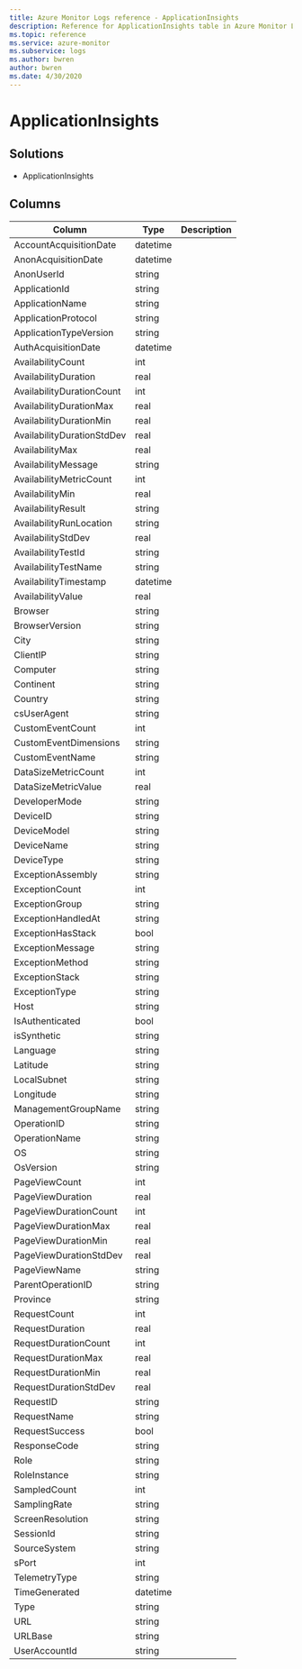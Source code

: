 ```yaml
---
title: Azure Monitor Logs reference - ApplicationInsights
description: Reference for ApplicationInsights table in Azure Monitor Logs.
ms.topic: reference
ms.service: azure-monitor
ms.subservice: logs
ms.author: bwren
author: bwren
ms.date: 4/30/2020
---
```


# ApplicationInsights

 

## Solutions

- ApplicationInsights




## Columns

|Column|Type|Description|
|---|---|---|
|AccountAcquisitionDate|datetime||
|AnonAcquisitionDate|datetime||
|AnonUserId|string||
|ApplicationId|string||
|ApplicationName|string||
|ApplicationProtocol|string||
|ApplicationTypeVersion|string||
|AuthAcquisitionDate|datetime||
|AvailabilityCount|int||
|AvailabilityDuration|real||
|AvailabilityDurationCount|int||
|AvailabilityDurationMax|real||
|AvailabilityDurationMin|real||
|AvailabilityDurationStdDev|real||
|AvailabilityMax|real||
|AvailabilityMessage|string||
|AvailabilityMetricCount|int||
|AvailabilityMin|real||
|AvailabilityResult|string||
|AvailabilityRunLocation|string||
|AvailabilityStdDev|real||
|AvailabilityTestId|string||
|AvailabilityTestName|string||
|AvailabilityTimestamp|datetime||
|AvailabilityValue|real||
|Browser|string||
|BrowserVersion|string||
|City|string||
|ClientIP|string||
|Computer|string||
|Continent|string||
|Country|string||
|csUserAgent|string||
|CustomEventCount|int||
|CustomEventDimensions|string||
|CustomEventName|string||
|DataSizeMetricCount|int||
|DataSizeMetricValue|real||
|DeveloperMode|string||
|DeviceID|string||
|DeviceModel|string||
|DeviceName|string||
|DeviceType|string||
|ExceptionAssembly|string||
|ExceptionCount|int||
|ExceptionGroup|string||
|ExceptionHandledAt|string||
|ExceptionHasStack|bool||
|ExceptionMessage|string||
|ExceptionMethod|string||
|ExceptionStack|string||
|ExceptionType|string||
|Host|string||
|IsAuthenticated|bool||
|isSynthetic|string||
|Language|string||
|Latitude|string||
|LocalSubnet|string||
|Longitude|string||
|ManagementGroupName|string||
|OperationID|string||
|OperationName|string||
|OS|string||
|OsVersion|string||
|PageViewCount|int||
|PageViewDuration|real||
|PageViewDurationCount|int||
|PageViewDurationMax|real||
|PageViewDurationMin|real||
|PageViewDurationStdDev|real||
|PageViewName|string||
|ParentOperationID|string||
|Province|string||
|RequestCount|int||
|RequestDuration|real||
|RequestDurationCount|int||
|RequestDurationMax|real||
|RequestDurationMin|real||
|RequestDurationStdDev|real||
|RequestID|string||
|RequestName|string||
|RequestSuccess|bool||
|ResponseCode|string||
|Role|string||
|RoleInstance|string||
|SampledCount|int||
|SamplingRate|string||
|ScreenResolution|string||
|SessionId|string||
|SourceSystem|string||
|sPort|int||
|TelemetryType|string||
|TimeGenerated|datetime||
|Type|string||
|URL|string||
|URLBase|string||
|UserAccountId|string||
